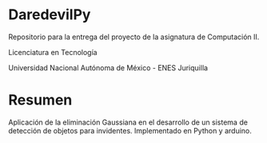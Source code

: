 # DaredevilPy

Repositorio para la entrega del proyecto de la asignatura de Computación II. 

Licenciatura en Tecnología 

Universidad Nacional Autónoma de México - ENES Juriquilla 

# Resumen

Aplicación de la eliminación Gaussiana en el desarrollo de un sistema de detección de objetos para invidentes. Implementado en Python y arduino. 

